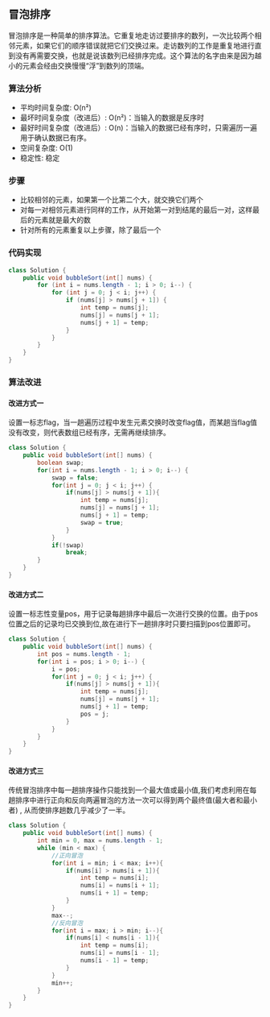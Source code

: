 ## 冒泡排序
冒泡排序是一种简单的排序算法。它重复地走访过要排序的数列，一次比较两个相邻元素，如果它们的顺序错误就把它们交换过来。走访数列的工作是重复地进行直到没有再需要交换，也就是说该数列已经排序完成。这个算法的名字由来是因为越小的元素会经由交换慢慢“浮”到数列的顶端。

### 算法分析
* 平均时间复杂度: O(n²)
* 最坏时间复杂度（改进后）: O(n²)：当输入的数据是反序时
* 最好时间复杂度（改进后）: O(n)：当输入的数据已经有序时，只需遍历一遍用于确认数据已有序。
* 空间复杂度: O(1)
* 稳定性: 稳定

### 步骤
* 比较相邻的元素，如果第一个比第二个大，就交换它们两个
* 对每一对相邻元素进行同样的工作，从开始第一对到结尾的最后一对，这样最后的元素就是最大的数
* 针对所有的元素重复以上步骤，除了最后一个

### 代码实现
```java
class Solution {
    public void bubbleSort(int[] nums) {
        for (int i = nums.length - 1; i > 0; i--) {
            for (int j = 0; j < i; j++) {
                if (nums[j] > nums[j + 1]) {
                    int temp = nums[j];
                    nums[j] = nums[j + 1];
                    nums[j + 1] = temp;
                }
            }
        }
    }
}
```
### 算法改进

#### 改进方式一
设置一标志flag，当一趟遍历过程中发生元素交换时改变flag值，而某趟当flag值没有改变，则代表数组已经有序，无需再继续排序。

```java
class Solution {
    public void bubbleSort(int[] nums) {
        boolean swap;
        for(int i = nums.length - 1; i > 0; i--) {
            swap = false;
            for(int j = 0; j < i; j++) {
                if(nums[j] > nums[j + 1]){
                    int temp = nums[j];
                    nums[j] = nums[j + 1];
                    nums[j + 1] = temp;
                    swap = true;
                }
            }
            if(!swap)
                break;
        }
    }
}
```

#### 改进方式二
设置一标志性变量pos，用于记录每趟排序中最后一次进行交换的位置。由于pos位置之后的记录均已交换到位,故在进行下一趟排序时只要扫描到pos位置即可。

```java
class Solution {
    public void bubbleSort(int[] nums) {
        int pos = nums.length - 1;
        for(int i = pos; i > 0; i--) {
            i = pos;
            for(int j = 0; j < i; j++) {
                if(nums[j] > nums[j + 1]){
                    int temp = nums[j];
                    nums[j] = nums[j + 1];
                    nums[j + 1] = temp;
                    pos = j;
                }
            }
        }
    }
}
```

#### 改进方式三
传统冒泡排序中每一趟排序操作只能找到一个最大值或最小值,我们考虑利用在每趟排序中进行正向和反向两遍冒泡的方法一次可以得到两个最终值(最大者和最小者) , 从而使排序趟数几乎减少了一半。

```java
class Solution {
    public void bubbleSort(int[] nums) {
        int min = 0, max = nums.length - 1;
        while (min < max) {
            //正向冒泡
            for(int i = min; i < max; i++){
                if(nums[i] > nums[i + 1]){
                    int temp = nums[i];
                    nums[i] = nums[i + 1];
                    nums[i + 1] = temp;
                }
            }
            max--;
            //反向冒泡
            for(int i = max; i > min; i--){
                if(nums[i] < nums[i - 1]){
                    int temp = nums[i];
                    nums[i] = nums[i - 1];
                    nums[i - 1] = temp;
                }
            }
            min++;
        }
    }
}
```
